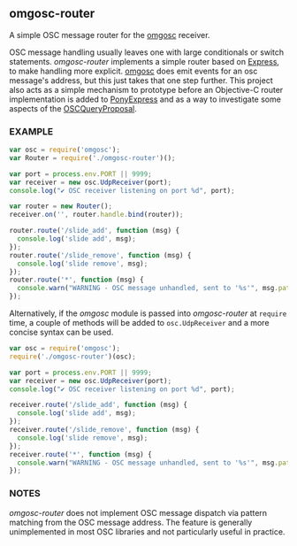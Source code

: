 
## omgosc-router
A simple OSC message router for the [omgosc](https://github.com/deanm/omgosc) receiver.

OSC message handling usually leaves one with large conditionals or switch statements. *omgosc-router* implements a simple router based on [Express](https://github.com/visionmedia/express), to make handling more explicit. [omgosc](https://github.com/deanm/omgosc) does emit events for an osc message's address, but this just takes that one step further. This project also acts as a simple mechanism to prototype before an Objective-C router implementation is added to [PonyExpress](https://github.com/pizthewiz/PonyExpress) and as a way to investigate some aspects of the [OSCQueryProposal](https://github.com/mrRay/OSCQueryProposal).

### EXAMPLE
```javascript
var osc = require('omgosc');
var Router = require('./omgosc-router')();

var port = process.env.PORT || 9999;
var receiver = new osc.UdpReceiver(port);
console.log("✔ OSC receiver listening on port %d", port);

var router = new Router();
receiver.on('', router.handle.bind(router));

router.route('/slide_add', function (msg) {
  console.log('slide add', msg);
});
router.route('/slide_remove', function (msg) {
  console.log('slide remove', msg);
});
router.route('*', function (msg) {
  console.warn("WARNING - OSC message unhandled, sent to '%s'", msg.path);
});
```

Alternatively, if the *omgosc* module is passed into *omgosc-router* at `require` time, a couple of methods will be added to `osc.UdpReceiver` and a more concise syntax can be used.
```javascript
var osc = require('omgosc');
require('./omgosc-router')(osc);

var port = process.env.PORT || 9999;
var receiver = new osc.UdpReceiver(port);
console.log("✔ OSC receiver listening on port %d", port);

receiver.route('/slide_add', function (msg) {
  console.log('slide add', msg);
});
receiver.route('/slide_remove', function (msg) {
  console.log('slide remove', msg);
});
receiver.route('*', function (msg) {
  console.warn("WARNING - OSC message unhandled, sent to '%s'", msg.path);
});
```

### NOTES
*omgosc-router* does not implement OSC message dispatch via pattern matching from the OSC message address. The feature is generally unimplemented in most OSC libraries and not particularly useful in practice.
